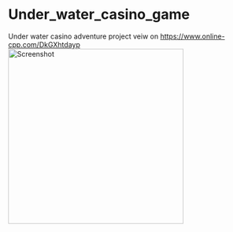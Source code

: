 # Under_water_casino_game
Under water casino adventure project 
veiw on https://www.online-cpp.com/DkGXhtdayp
<img width="356" alt="Screenshot " src="https://github.com/user-attachments/assets/399598b7-3f5b-481e-8352-84eb1db513f2">
